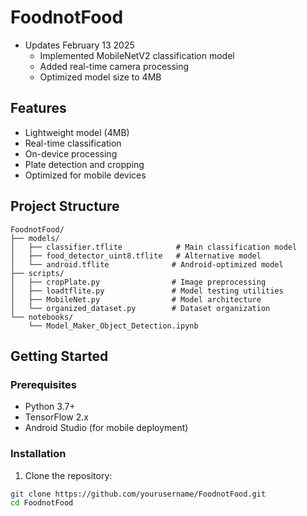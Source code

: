 # FoodnotFood

- Updates February 13 2025
  - Implemented MobileNetV2 classification model
  - Added real-time camera processing
  - Optimized model size to 4MB

## Features

- Lightweight model (4MB)
- Real-time classification
- On-device processing
- Plate detection and cropping
- Optimized for mobile devices

## Project Structure

```
FoodnotFood/
├── models/
│   ├── classifier.tflite            # Main classification model
│   ├── food_detector_uint8.tflite   # Alternative model
│   └── android.tflite              # Android-optimized model
├── scripts/
│   ├── cropPlate.py                # Image preprocessing
│   ├── loadtflite.py               # Model testing utilities
│   ├── MobileNet.py                # Model architecture
│   └── organized_dataset.py        # Dataset organization
└── notebooks/
    └── Model_Maker_Object_Detection.ipynb
```

## Getting Started

### Prerequisites

- Python 3.7+
- TensorFlow 2.x
- Android Studio (for mobile deployment)

### Installation

1. Clone the repository:

```bash
git clone https://github.com/yourusername/FoodnotFood.git
cd FoodnotFood
```
